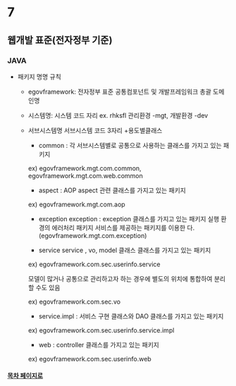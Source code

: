 # 7

## 웹개발 표준(전자정부 기준)

### JAVA

- 패키지 명명 규칙
  + egovframework: 전자정부 표준 공통컴포넌트 및 개발프레임워크 총괄
  도메인명
  + 시스템명: 시스템 코드 자리 ex. rhksfl 관리환경 -mgt, 개발환경 -dev
  + 서브시스템명 서브시스템 코드 3자리 
  +용도별클래스
    
    * common : 각 서브시스템별로 공통으로 사용하는 클래스를 가지고 있는
    패키지 
    
    ex) egovframework.mgt.com.common, egovframework.mgt.com.web.common
    
    * aspect : AOP aspect 관련 클래스를 가지고 있는 패키지 
    
    ex) egovframework.mgt.com.aop
    
    
    * exception exception : exception 클래스를 가지고 있는 패키지 실행 환경의 에러처리 패키지 서비스를 제공하는 패키지를 이용한
  다.(egovframework.mgt.com.exception)
    
    
    * service service , vo, model 클래스 클래스를 가지고 있는 패키지
    
    ex) egovframework.com.sec.userinfo.service
    
    모델이 많거나 공통으로 관리하고자 하는 경우에 별도의 위치에 통합하여 분리할 수도 있음
    
    ex) egovframework.com.sec.vo
    
    
    * service.impl : 서비스 구현 클래스와 DAO 클래스를 가지고 있는 패키지 
    
    ex) egovframework.com.sec.userinfo.service.impl
    
    
    * web : controller 클래스를 가지고 있는 패키지
    
    ex) egovframework.com.sec.userinfo.web
    
  
#### [목차 페이지로](./00index.md)

